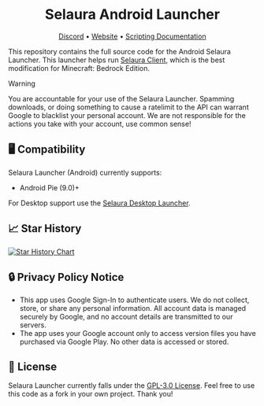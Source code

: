 <h1 align="center">
Selaura Android Launcher
</h1>
<p align="center">
 <a href="https://selauraclient.com/discord" target="_blank">Discord</a>
 •
 <a href="https://selauraclient.com/" target="_blank">Website</a>
 •
 <a href="https://docs.selauraclient.com/" target="_blank">Scripting Documentation</a>
</p>

This repository contains the full source code for the Android Selaura Launcher. This launcher helps run [Selaura Client](https://selauraclient.com/), which is the best modification for Minecraft: Bedrock Edition.

> [!WARNING]  
> You are accountable for your use of the Selaura Launcher. Spamming downloads, or doing something to cause a ratelimit to the API can warrant Google to blacklist your personal account. We are not responsible for the actions you take with your account, use common sense!

## 🖥️ Compatibility
Selaura Launcher (Android) currently supports:
- Android Pie (9.0)+ 

For Desktop support use the [Selaura Desktop Launcher](https://github.com/selauraclient/launcher).

## 📈 Star History
[![Star History Chart](https://api.star-history.com/svg?repos=selauraclient/android-launcher&type=Date)](https://www.star-history.com/#selauraclient/android-launcher&Date)

## 🔒 Privacy Policy Notice
- This app uses Google Sign-In to authenticate users. We do not collect, store, or share any personal information. All account data is managed securely by Google, and no account details are transmitted to our servers.
- The app uses your Google account only to access version files you have purchased via Google Play. No other data is accessed or stored.

## 📄 License
Selaura Launcher currently falls under the [GPL-3.0 License](LICENSE). Feel free to use this code as a fork in your own project. Thank you!
